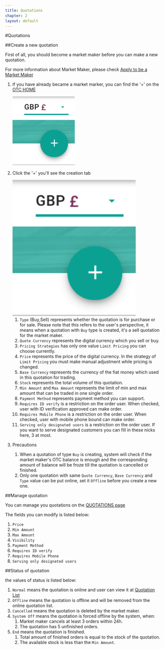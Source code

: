 ```yaml
---
title: Quotations
chapter: 2
layout: default
---
```


#Quotations

##Create a new quotation

First of all, you should become a market maker before you can make a new quotation. 

For more information about Market Maker, please check [Apply to be a Market Maker](marketmaker)

1. If you have already became a market marker, you can find the '+' on the [OTC HOME](https://otc.hotwallet.tech/)

    <img src="/assets/images/otc_quote_creation_entrance.png" style="width:202px;" alt="entrance">

2. Click the '+' you'll see the creation tab

    <img src="/assets/images/otc_quote_creation_entrance.png" style="width:400px;" alt="creation tab">

    1. `Type` (Buy,Sell) represents whether the quotation is for purchase or for sale. Please note that this refers to the user's perspective, it means when a quotation with `Buy` type is created, it's a sell quotation for the market maker.
    2. `Quote Currency` represents the digital currency which you sell or buy.
    3. `Pricing Strategies` has only one value `Limit Pricing` you can choose currently.
    4. `Price` represents the price of the digital currency. In the strategy of `Limit Pricing` you must make manual adjustment while pricing is changed.
    5. `Base Currency` represents the currency of the fiat money which used in this quotation for trading.
    6. `Stock` represents the total volume of this quotation.
    7. `Min Amount` and `Max Amount` represents the limit of min and max amount that can be traded in one single order.
    8. `Payment Method` represents payment method you can support.
    9. `Requires ID verify` is a restriction on the order user. When checked, user with ID verification approved can make order.
    10. `Requires Mobile Phone` is a restriction on the order user. When checked, user with mobile phone bound can make order.
    11. `Serving only designated users` is a restriction on the order user. If you want to serve designated customers you can fill in these nicks here, 3 at most.
    
3. Precautions

    1. When a quotation of type `Buy` is creating, system will check if the market maker's OTC balance is enough and the corresponding amount of balance will be froze till the quotation is cancelled or finished. 
    2. Only one quotation with same `Quote Currency`, `Base Currency` and `Type` value can be put online, set it `Offline` before you create a new one.
    
##Manage quotation

You can manage you quotations on the [QUOTATIONS page](https://otc.hotwallet.tech/my/quotations)

The fields you can modify is listed below:

1. `Price`
2. `Min Amount`
3. `Max Amount`
4. `Visibility`
5. `Payment Method`
6. `Requires ID verify`
7. `Requires Mobile Phone`
8. `Serving only designated users`

##Status of quotation

the values of status is listed below:

1. `Normal` means the quotation is online and user can view it at [Quotation List](https://otc.hotwallet.tech/)
2. `Offline` means the quotation is offline and will be removed from the online quotation list.
3. `Cancelled` means the quotation is deleted by the market maker.
4. `System Off` means the quotation is forced offline by the system, when:
    1. Market maker cancels at least 3 orders within 24h.
    2. The quotation has 5 unfinished orders.
5. `End` means the quotation is finished.
    1. Total amount of finished orders is equal to the stock of the quotation.
    2. The available stock is less than the `Min Amount`.